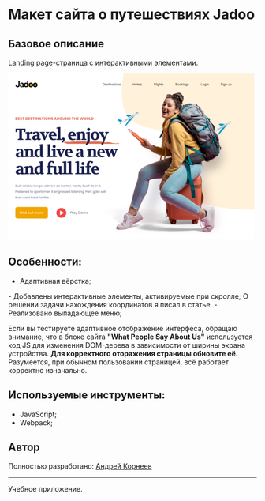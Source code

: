 # Макет сайта о путешествиях Jadoo
## Базовое описание
Landing page-страница с интерактивными элементами.

![Main Page of application](./readme_src/main.png)

## Особенности:
- Адаптивная вёрстка;
<GIF>
- Добавлены интерактивные элементы, активируемые при скролле;
О решении задачи нахождения координатов я писал в статье. 
<GIF>
- Реализовано выпадающее меню;
<GIF>

Если вы тестируете адаптивное отображение интерфеса, обращаю внимание, что в блоке сайта **"What People Say About Us"** используется код JS для изменения DOM-дерева в зависимости от ширины экрана устройства. **Для корректного оторажения страницы обновите её.** Разумеется, при обычном пользовании страницей, всё работает корректно изначально.

## Используемые инструменты:
- JavaScript;
- Webpack;

## Автор 
Полностью разработано: [Андрей Корнеев](https://github.com/andrey-kor) <br>

---
Учебное приложение.
